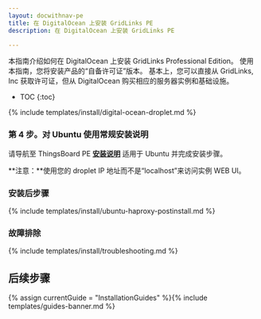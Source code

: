 ```yaml
---
layout: docwithnav-pe
title: 在 DigitalOcean 上安装 GridLinks PE
description: 在 DigitalOcean 上安装 GridLinks PE

---
```


本指南介绍如何在 DigitalOcean 上安装 GridLinks Professional Edition。
使用本指南，您将安装产品的“自备许可证”版本。
基本上，您可以直接从 GridLinks, Inc 获取许可证，但从 DigitalOcean 购买相应的服务器实例和基础设施。

* TOC
{:toc}


{% include templates/install/digital-ocean-droplet.md %}

### 第 4 步。对 Ubuntu 使用常规安装说明

请导航至 ThingsBoard PE [**安装说明**](/docs/user-guide/install/pe/ubuntu/)
适用于 Ubuntu 并完成安装步骤。

**注意：**使用您的 droplet IP 地址而不是“localhost”来访问实例 WEB UI。

### 安装后步骤

{% include templates/install/ubuntu-haproxy-postinstall.md %}

### 故障排除

{% include templates/install/troubleshooting.md %}

## 后续步骤

{% assign currentGuide = "InstallationGuides" %}{% include templates/guides-banner.md %}